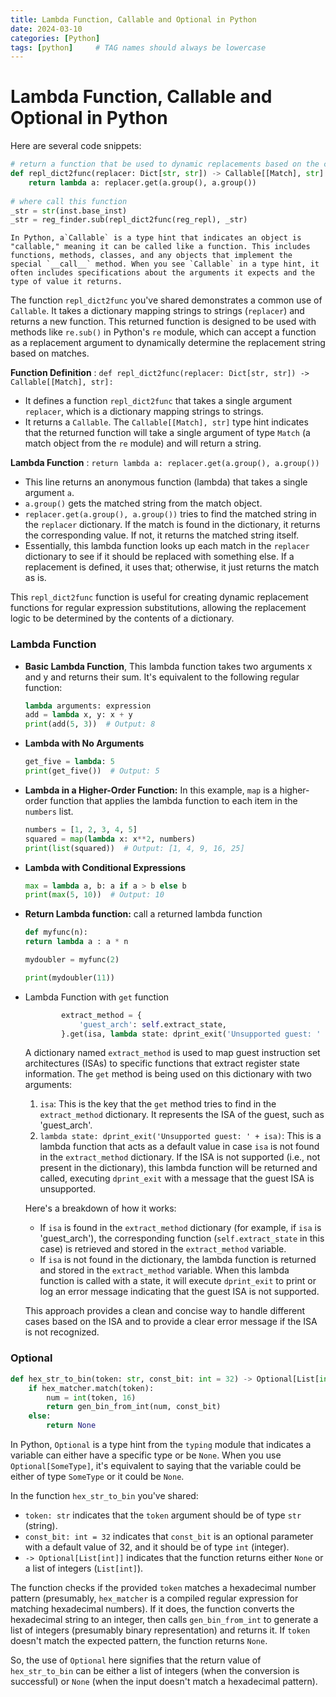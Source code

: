 ```yaml
---
title: Lambda Function, Callable and Optional in Python
date: 2024-03-10
categories: [Python]
tags: [python]     # TAG names should always be lowercase
---
```

Lambda Function, Callable and Optional in Python
================================================

Here are several code snippets:

```python
# return a function that be used to dynamic replacements based on the contents of the replacer
def repl_dict2func(replacer: Dict[str, str]) -> Callable[[Match], str]:
    return lambda a: replacer.get(a.group(), a.group())
  
# where call this function
_str = str(inst.base_inst)
_str = reg_finder.sub(repl_dict2func(reg_repl), _str)
```

    In Python, a`Callable` is a type hint that indicates an object is "callable," meaning it can be called like a function. This includes functions, methods, classes, and any objects that implement the special `__call__` method. When you see `Callable` in a type hint, it often includes specifications about the arguments it expects and the type of value it returns.

The function `repl_dict2func` you've shared demonstrates a common use of `Callable`. It takes a dictionary mapping strings to strings (`replacer`) and returns a new function. This returned function is designed to be used with methods like `re.sub()` in Python's `re` module, which can accept a function as a replacement argument to dynamically determine the replacement string based on matches.

**Function Definition** : `def repl_dict2func(replacer: Dict[str, str]) -> Callable[[Match], str]:`

* It defines a function `repl_dict2func` that takes a single argument `replacer`, which is a dictionary mapping strings to strings.
* It returns a `Callable`. The `Callable[[Match], str]` type hint indicates that the returned function will take a single argument of type `Match` (a match object from the `re` module) and will return a string.

**Lambda Function** : `return lambda a: replacer.get(a.group(), a.group())`

* This line returns an anonymous function (lambda) that takes a single argument `a`.
* `a.group()` gets the matched string from the match object.
* `replacer.get(a.group(), a.group())` tries to find the matched string in the `replacer` dictionary. If the match is found in the dictionary, it returns the corresponding value. If not, it returns the matched string itself.
* Essentially, this lambda function looks up each match in the `replacer` dictionary to see if it should be replaced with something else. If a replacement is defined, it uses that; otherwise, it just returns the match as is.

This `repl_dict2func` function is useful for creating dynamic replacement functions for regular expression substitutions, allowing the replacement logic to be determined by the contents of a dictionary.

### Lambda Function

+ **Basic Lambda Function**, This lambda function takes two arguments x and y and returns their sum. It's equivalent to the following regular function:

  ```python
  lambda arguments: expression
  add = lambda x, y: x + y
  print(add(5, 3))  # Output: 8
  ```
+ **Lambda with No Arguments**

  ```python
  get_five = lambda: 5
  print(get_five())  # Output: 5
  ```
+ **Lambda in a Higher-Order Function:** In this example, `map` is a higher-order function that applies the lambda function to each item in the `numbers` list.

  ```python
  numbers = [1, 2, 3, 4, 5]
  squared = map(lambda x: x**2, numbers)
  print(list(squared))  # Output: [1, 4, 9, 16, 25]
  ```
+ **Lambda with Conditional Expressions**

  ```python
  max = lambda a, b: a if a > b else b
  print(max(5, 10))  # Output: 10
  ```
+ **Return Lambda function:** call a returned lambda function

    ```python
    def myfunc(n):
    return lambda a : a * n

    mydoubler = myfunc(2)

    print(mydoubler(11))
    ```

+ Lambda Function with `get` function

  ```python
          extract_method = {
              'guest_arch': self.extract_state,
          }.get(isa, lambda state: dprint_exit('Unsupported guest: ' + isa))  
  ```

    A dictionary named `extract_method` is used to map guest instruction set architectures (ISAs) to specific functions that extract register state information. The `get` method is being used on this dictionary with two arguments:

    1. `isa`: This is the key that the `get` method tries to find in the `extract_method` dictionary. It represents the ISA of the guest, such as 'guest_arch'.
    2. `lambda state: dprint_exit('Unsupported guest: ' + isa)`: This is a lambda function that acts as a default value in case `isa` is not found in the `extract_method` dictionary. If the ISA is not supported (i.e., not present in the dictionary), this lambda function will be returned and called, executing `dprint_exit` with a message that the guest ISA is unsupported.

    Here's a breakdown of how it works:

    * If `isa` is found in the `extract_method` dictionary (for example, if `isa` is 'guest_arch'), the corresponding function (`self.extract_state` in this case) is retrieved and stored in the `extract_method` variable.
    * If `isa` is not found in the dictionary, the lambda function is returned and stored in the `extract_method` variable. When this lambda function is called with a state, it will execute `dprint_exit` to print or log an error message indicating that the guest ISA is not supported.

    This approach provides a clean and concise way to handle different cases based on the ISA and to provide a clear error message if the ISA is not recognized.

### **Optional**

```python
def hex_str_to_bin(token: str, const_bit: int = 32) -> Optional[List[int]]:
    if hex_matcher.match(token):
        num = int(token, 16)
        return gen_bin_from_int(num, const_bit)
    else:
        return None
```

In Python, `Optional` is a type hint from the `typing` module that indicates a variable can either have a specific type or be `None`. When you use `Optional[SomeType]`, it's equivalent to saying that the variable could be either of type `SomeType` or it could be `None`.

In the function `hex_str_to_bin` you've shared:

* `token: str` indicates that the `token` argument should be of type `str` (string).
* `const_bit: int = 32` indicates that `const_bit` is an optional parameter with a default value of 32, and it should be of type `int` (integer).
* `-> Optional[List[int]]` indicates that the function returns either `None` or a list of integers (`List[int]`).

The function checks if the provided `token` matches a hexadecimal number pattern (presumably, `hex_matcher` is a compiled regular expression for matching hexadecimal numbers). If it does, the function converts the hexadecimal string to an integer, then calls `gen_bin_from_int` to generate a list of integers (presumably binary representation) and returns it. If `token` doesn't match the expected pattern, the function returns `None`.

So, the use of `Optional` here signifies that the return value of `hex_str_to_bin` can be either a list of integers (when the conversion is successful) or `None` (when the input doesn't match a hexadecimal pattern).
